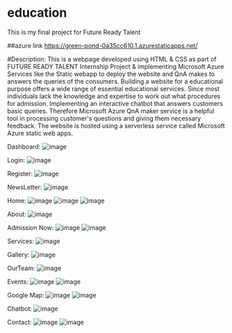 # education
This is my final project for Future Ready Talent

##azure link https://green-pond-0a35cc610.1.azurestaticapps.net/

#Description:
This is a webpage developed using HTML & CSS as part of FUTURE READY TALENT Internship Project & implementing Microsoft Azure Services like the Static webapp to deploy the website and QnA makes to answers the queries of the consumers. Building a website for a educational purpose offers a wide range of essential educational services. Since most individuals lack the knowledge and expertise to work out what procedures for admission. Implementing an interactive chatbot that answers customers basic queries. Therefore Microsoft Azure QnA maker service is a helpful tool in processing customer's questions and giving them necessary feedback. The website is hosted using a serverless service called Microsoft Azure static web apps.

Dashboard:
![image](https://user-images.githubusercontent.com/91054305/178426085-a44272c9-0096-4ca9-a99b-7c1199e20ea6.png)

Login:
![image](https://user-images.githubusercontent.com/91054305/178426123-e36e376a-bcff-48c7-bb5f-367ebd1fb13e.png)

Register:
![image](https://user-images.githubusercontent.com/91054305/178426171-0858080a-7a50-485c-92ae-222c7aa3a946.png)

NewsLetter:
![image](https://user-images.githubusercontent.com/91054305/178426243-6be4dbeb-2734-42e8-8621-69fdcb3a2726.png)

Home:
![image](https://user-images.githubusercontent.com/91054305/178426313-544dfb4d-944c-407c-a0dc-6f7bc1f14ddd.png)
![image](https://user-images.githubusercontent.com/91054305/178426343-aadbb347-59db-47d0-8008-55fe030ede66.png)
![image](https://user-images.githubusercontent.com/91054305/178426391-e8a60ae6-9e3d-4009-a8e8-242d566cb856.png)

About:
![image](https://user-images.githubusercontent.com/91054305/178426421-90081463-9158-4b5f-a835-93fa02482d4e.png)

Admission Now:
![image](https://user-images.githubusercontent.com/91054305/178426460-079b74e2-b1b8-4b22-9ec5-4ac721ca5b13.png)
![image](https://user-images.githubusercontent.com/91054305/178426515-248d6c51-87d6-41bd-9feb-a4e1fc5fbd1e.png)

Services:
![image](https://user-images.githubusercontent.com/91054305/178426585-020822b1-add8-43f0-b923-caefe65e2922.png)

Gallery:
![image](https://user-images.githubusercontent.com/91054305/178426669-3984d72b-be72-49d4-a34a-acd1befe3d3d.png)

OurTeam:
![image](https://user-images.githubusercontent.com/91054305/178426710-374d9418-bb6d-45ab-917e-4b1f54d4fcc2.png)

Events:
![image](https://user-images.githubusercontent.com/91054305/178426860-37fd597d-8db8-4a3e-82c1-aad896f2cf27.png)
![image](https://user-images.githubusercontent.com/91054305/178426907-b0b8c832-9680-4eda-8913-be5fe271c0c5.png)

Google Map:
![image](https://user-images.githubusercontent.com/91054305/178427074-cc7859e4-49f0-4ff8-8d70-615689536683.png)
![image](https://user-images.githubusercontent.com/91054305/178427254-dd30cf30-562a-4926-9b28-196f651756d5.png)


Chatbot:
![image](https://user-images.githubusercontent.com/91054305/178427187-5cdd69d5-d11b-4cef-b815-3211598cfb0a.png)

Contact:
![image](https://user-images.githubusercontent.com/91054305/178427299-02ec7d69-4446-4043-922f-dd7e59a7c7fa.png)
![image](https://user-images.githubusercontent.com/91054305/178427337-72bc7791-a6d2-4a24-ac4a-bd4946800439.png)




